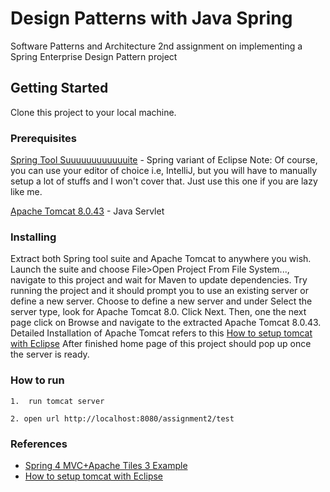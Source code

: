 # Design Patterns with Java Spring
Software Patterns and Architecture 2nd assignment on implementing a Spring Enterprise Design Pattern project
## Getting Started
Clone this project to your local machine.
### Prerequisites

[Spring Tool Suuuuuuuuuuuuite](https://spring.io/tools/sts/all) - Spring variant of Eclipse
Note: Of course, you can use your editor of choice i.e, IntelliJ, but you will have to manually setup a lot of stuffs and I won't cover that. Just use this one if you are lazy like me.

[Apache Tomcat 8.0.43](https://tomcat.apache.org/download-80.cgi) - Java Servlet


### Installing

Extract both Spring tool suite and Apache Tomcat to anywhere you wish.
Launch the suite and choose File>Open Project From File System..., navigate to this project and wait for Maven to update dependencies.
Try running the project and it should prompt you to use an existing server or define a new server.
Choose to define a new server and under Select the server type, look for Apache Tomcat 8.0.
Click Next. Then, one the next page click on Browse and navigate to the extracted Apache Tomcat 8.0.43.
Detailed Installation of Apache Tomcat refers to this [How to setup tomcat with Eclipse](http://websystique.com/misc/how-to-setup-tomcat-with-eclipse/)
After finished home page of this project should pop up once the server is ready.

### How to run
    1.  run tomcat server

    2. open url http://localhost:8080/assignment2/test


### References
* [Spring 4 MVC+Apache Tiles 3 Example](http://websystique.com/springmvc/spring-4-mvc-apache-tiles-3-annotation-based-example/)
* [How to setup tomcat with Eclipse](http://websystique.com/misc/how-to-setup-tomcat-with-eclipse/)